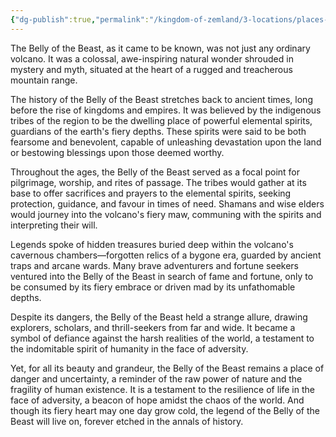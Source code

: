 ```yaml
---
{"dg-publish":true,"permalink":"/kingdom-of-zemland/3-locations/places-of-interest/belly-of-the-beast/","tags":["POI"]}
---
```


The Belly of the Beast, as it came to be known, was not just any ordinary volcano. It was a colossal, awe-inspiring natural wonder shrouded in mystery and myth, situated at the heart of a rugged and treacherous mountain range.

The history of the Belly of the Beast stretches back to ancient times, long before the rise of kingdoms and empires. It was believed by the indigenous tribes of the region to be the dwelling place of powerful elemental spirits, guardians of the earth's fiery depths. These spirits were said to be both fearsome and benevolent, capable of unleashing devastation upon the land or bestowing blessings upon those deemed worthy.

Throughout the ages, the Belly of the Beast served as a focal point for pilgrimage, worship, and rites of passage. The tribes would gather at its base to offer sacrifices and prayers to the elemental spirits, seeking protection, guidance, and favour in times of need. Shamans and wise elders would journey into the volcano's fiery maw, communing with the spirits and interpreting their will.

Legends spoke of hidden treasures buried deep within the volcano's cavernous chambers—forgotten relics of a bygone era, guarded by ancient traps and arcane wards. Many brave adventurers and fortune seekers ventured into the Belly of the Beast in search of fame and fortune, only to be consumed by its fiery embrace or driven mad by its unfathomable depths.

Despite its dangers, the Belly of the Beast held a strange allure, drawing explorers, scholars, and thrill-seekers from far and wide. It became a symbol of defiance against the harsh realities of the world, a testament to the indomitable spirit of humanity in the face of adversity.

Yet, for all its beauty and grandeur, the Belly of the Beast remains a place of danger and uncertainty, a reminder of the raw power of nature and the fragility of human existence. It is a testament to the resilience of life in the face of adversity, a beacon of hope amidst the chaos of the world. And though its fiery heart may one day grow cold, the legend of the Belly of the Beast will live on, forever etched in the annals of history.





